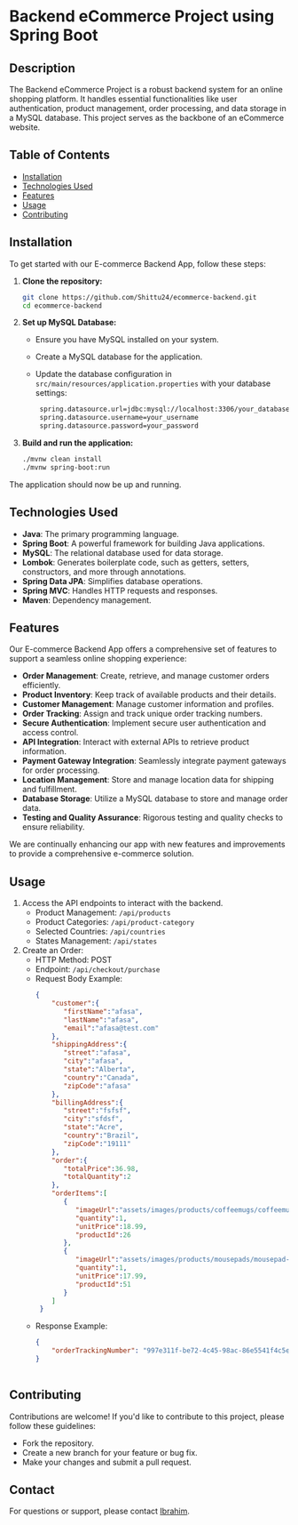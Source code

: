 # Backend eCommerce Project using Spring Boot

## Description
The Backend eCommerce Project is a robust backend system for an online shopping platform. It handles essential functionalities like user authentication, product management, order processing, and data storage in a MySQL database. This project serves as the backbone of an eCommerce website.

## Table of Contents

- [Installation](#installation)
- [Technologies Used](#technologies-used)
- [Features](#features)
- [Usage](#usage)
- [Contributing](#contributing)

## Installation

To get started with our E-commerce Backend App, follow these steps:

1. **Clone the repository:**

   ```bash
   git clone https://github.com/Shittu24/ecommerce-backend.git
   cd ecommerce-backend

2. **Set up MySQL Database:**
   - Ensure you have MySQL installed on your system.
   - Create a MySQL database for the application.
   - Update the database configuration in `src/main/resources/application.properties` with your database settings:
  
     ```bash
      spring.datasource.url=jdbc:mysql://localhost:3306/your_database_name
      spring.datasource.username=your_username
      spring.datasource.password=your_password

3. **Build and run the application:**

   ```bash
   ./mvnw clean install
   ./mvnw spring-boot:run

The application should now be up and running.



## Technologies Used
- **Java**: The primary programming language.
- **Spring Boot**: A powerful framework for building Java applications.
- **MySQL**: The relational database used for data storage.
- **Lombok**: Generates boilerplate code, such as getters, setters, constructors, and more through annotations.
- **Spring Data JPA**: Simplifies database operations.
- **Spring MVC**: Handles HTTP requests and responses.
- **Maven**: Dependency management.

## Features

Our E-commerce Backend App offers a comprehensive set of features to support a seamless online shopping experience:

- **Order Management**: Create, retrieve, and manage customer orders efficiently.
- **Product Inventory**: Keep track of available products and their details.
- **Customer Management**: Manage customer information and profiles.
- **Order Tracking**: Assign and track unique order tracking numbers.
- **Secure Authentication**: Implement secure user authentication and access control.
- **API Integration**: Interact with external APIs to retrieve product information.
- **Payment Gateway Integration**: Seamlessly integrate payment gateways for order processing.
- **Location Management**: Store and manage location data for shipping and fulfillment.
- **Database Storage**: Utilize a MySQL database to store and manage order data.
- **Testing and Quality Assurance**: Rigorous testing and quality checks to ensure reliability.

We are continually enhancing our app with new features and improvements to provide a comprehensive e-commerce solution.



## Usage
1. Access the API endpoints to interact with the backend.
   - Product Management: `/api/products`
   - Product Categories: `/api/product-category`
   - Selected Countries: `/api/countries`
   - States Management: `/api/states`
2. Create an Order:
      - HTTP Method: POST
      - Endpoint: `/api/checkout/purchase`
      - Request Body Example:
        ```json
        {
            "customer":{
               "firstName":"afasa",
               "lastName":"afasa",
               "email":"afasa@test.com"
            },
            "shippingAddress":{
               "street":"afasa",
               "city":"afasa",
               "state":"Alberta",
               "country":"Canada",
               "zipCode":"afasa"
            },
            "billingAddress":{
               "street":"fsfsf",
               "city":"sfdsf",
               "state":"Acre",
               "country":"Brazil",
               "zipCode":"19111"
            },
            "order":{
               "totalPrice":36.98,
               "totalQuantity":2
            },
            "orderItems":[
               {
                  "imageUrl":"assets/images/products/coffeemugs/coffeemug-luv2code-1000.png",
                  "quantity":1,
                  "unitPrice":18.99,
                  "productId":26
               },
               {
                  "imageUrl":"assets/images/products/mousepads/mousepad-luv2code-1000.png",
                  "quantity":1,
                  "unitPrice":17.99,
                  "productId":51
               }
            ]
         }

    - Response Example:
      ```json
      {
          "orderTrackingNumber": "997e311f-be72-4c45-98ac-86e5541f4c5e"
      }
                 

## Contributing
Contributions are welcome! If you'd like to contribute to this project, please follow these guidelines:
- Fork the repository.
- Create a new branch for your feature or bug fix.
- Make your changes and submit a pull request.
  

## Contact
For questions or support, please contact [Ibrahim](mailto:ibrahimshittu007@gmail.com).
